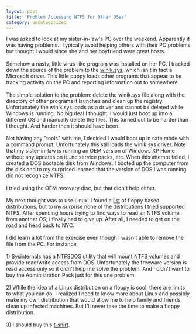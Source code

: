 ```yaml
---
layout: post
title: 'Problem Accessing NTFS for Other OSes'
category: uncategorized
---
```


I was asked to look at my sister-in-law's PC over the weekend.  Apparently it was having problems.  I typically avoid helping others with their PC problems but thought I would since she and her boyfriend were great hosts.  <br /><br />Somehow a nasty, little virus-like program was installed on her PC.  I tracked down the source of the problem to the <a href="http://www.wilderssecurity.com/showthread.php?t=79466">winik.sys</a>, which isn't in fact a Microsoft driver.  This little puppy loads other programs that appear to be tracking activity on the PC and reporting information out to somewhere.<br /><br />The simple solution to the problem: delete the winik.sys file along with the directory of other programs it launches and clean up the registry.  Unfortunately the winik.sys loads as a driver and cannot be deleted while Windows is running.  No big deal I thought.  I would just boot up into a different OS and manually delete the files.  This turned out to be harder than I thought.  And harder then it should have been.<br /><br />Not having any "tools" with me, I decided I would boot up in safe mode with a command prompt.  Unfortunately this still loads the winik.sys driver.  Note that my sister-in-law is running an OEM version of Windows XP Home without any updates on it...no service packs, etc.  When this attempt failed, I created a DOS bootable disk from Windows.  I booted up the computer from the disk and to my surprised learned that the version of DOS I was running did not recognize NTFS.  <br /><br />I tried using the OEM recovery disc, but that didn't help either.  <br /><br />My next thought was to use Linux.  I found a <a href="http://www.linuxlinks.com/Distributions/Floppy/">list</a> of floppy based distributions, but to my surprise none of the distributions I tried supported NTFS.  After spending hours trying to find ways to read an NTFS volume from another OS, I finally had to give up.  After all, I needed to get on the road and head back to NYC.<br /><br />I did learn a lot from the exercise even though I wasn't able to remove the file from the PC.  For instance,<br /><br />1) Sysinternals has a <a href="http://www.sysinternals.com/ntw2k/freeware/ntfsdospro.shtml">NTFSDOS</a> utility that will mount NTFS volumes and provide read/write access from DOS.  Unfortunately the freeware version is read access only so it didn't help me solve the problem.  And I didn't want to buy the Administration Pack just for this one problem.<br /><br />2) While the idea of a Linux distribution on a floppy is cool, there are limits to what you can do.  I realized I need to know more about Linux and possibly make my own distribution that would allow me to help family and friends clean up infected machines.  But I'll never take the time to make a floppy distribution.<br /><br />3) I should buy this <a href="http://www.thinkgeek.com/tshirts/frustrations/388b/">t-shirt</a>.
